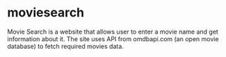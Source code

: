 # moviesearch
Movie Search is a website that allows user to enter a movie name and get information about it. The site uses API from omdbapi.com (an open movie database) to fetch required movies data. 

